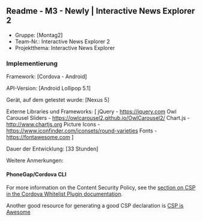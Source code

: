 ## Readme - M3 - Newly | Interactive News Explorer 2

* Gruppe:		[Montag2]
* Team-Nr.: 	Interactive News Explorer 2
* Projektthema: Interactive News Explorer

### Implementierung

Framework:	[Cordova - Android]

API-Version:	[Android Lollipop 5.1]

Gerät, auf dem getestet wurde:
[Nexus 5]

Externe Libraries und Frameworks:
[
jQuery - https://jquery.com
Owl Carousel Sliders -  https://owlcarousel2.github.io/OwlCarousel2/
Chart.js - http://www.chartjs.org
Picture Icons - https://www.iconfinder.com/iconsets/round-varieties
Fonts - https://fontawesome.com
]

Dauer der Entwicklung:
[33 Stunden]

Weitere Anmerkungen:

#### PhoneGap/Cordova CLI

For more information on the Content Security Policy, see the [section on CSP in the Cordova Whitelist Plugin documentation][cordova-plugin-whitelist-csp].

Another good resource for generating a good CSP declaration is [CSP is Awesome][csp-is-awesome]

[phonegap-cli-url]: http://github.com/phonegap/phonegap-cli
[cordova-app]: http://github.com/apache/cordova-app-hello-world
[bithound-img]: https://www.bithound.io/github/phonegap/phonegap-app-hello-world/badges/score.svg
[bithound-url]: https://www.bithound.io/github/phonegap/phonegap-app-hello-world
[config-xml]: https://github.com/phonegap/phonegap-template-hello-world/blob/master/config.xml
[index-html]: https://github.com/phonegap/phonegap-template-hello-world/blob/master/www/index.html
[cordova-whitelist-guide]: https://cordova.apache.org/docs/en/dev/guide/appdev/whitelist/index.html
[cordova-plugin-whitelist]: http://cordova.apache.org/docs/en/latest/reference/cordova-plugin-whitelist
[cordova-plugin-whitelist-csp]: http://cordova.apache.org/docs/en/latest/reference/cordova-plugin-whitelist#content-security-policy
[csp-is-awesome]: http://cspisawesome.com

